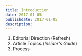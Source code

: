 ```yaml
---
title: Introduction
date: 2017-01-05
publishdate: 2017-01-05
description:
---
```


<ol class="home">
  <li>Editorial Direction (Refresh)</li>
  <li>Article Topics (<em>Insider's Guide</em>)</li>
  <li>Process</li>
</ol>
